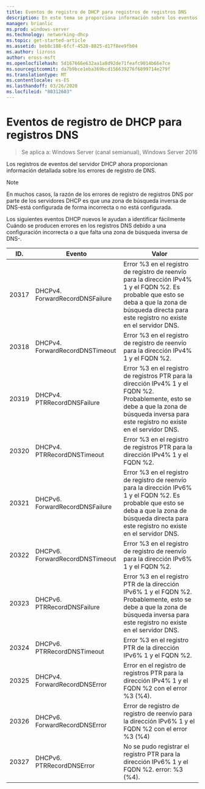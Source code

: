```yaml
---
title: Eventos de registro de DHCP para registros de registros DNS
description: En este tema se proporciona información sobre los eventos de registro del servidor DHCP en Windows Server 2016.
manager: brianlic
ms.prod: windows-server
ms.technology: networking-dhcp
ms.topic: get-started-article
ms.assetid: beb8c188-6fcf-4520-8825-d17f8ee9fb04
ms.author: lizross
author: eross-msft
ms.openlocfilehash: 5d167666e632aa1a8d92de71feafc9014b66e7ce
ms.sourcegitcommit: da7b9bce1eba369bcd156639276f6899714e279f
ms.translationtype: MT
ms.contentlocale: es-ES
ms.lasthandoff: 03/26/2020
ms.locfileid: "80312603"
---
```

# <a name="dhcp-logging-events-for-dns-registrations"></a>Eventos de registro de DHCP para registros DNS

>Se aplica a: Windows Server (canal semianual), Windows Server 2016

Los registros de eventos del servidor DHCP ahora proporcionan información detallada sobre los errores de registro de DNS.

>[!NOTE]
>En muchos casos, la razón de los errores de registro de registros DNS por parte de los servidores DHCP es que una zona de búsqueda inversa de DNS\-está configurada de forma incorrecta o no está configurada.

Los siguientes eventos DHCP nuevos le ayudan a identificar fácilmente Cuándo se producen errores en los registros DNS debido a una configuración incorrecta o a que falta una zona de búsqueda inversa de DNS\-.

|ID.|Evento|Valor|
|-----|--------------------|--------------------------------------------------------|
|20317|DHCPv4. ForwardRecordDNSFailure|Error %3 en el registro de registro de reenvío para la dirección IPv4% 1 y el FQDN %2. Es probable que esto se deba a que la zona de búsqueda directa para este registro no existe en el servidor DNS.|
|20318|DHCPv4. ForwardRecordDNSTimeout|Error %3 en el registro de registro de reenvío para la dirección IPv4% 1 y el FQDN %2.|
|20319|DHCPv4. PTRRecordDNSFailure|Error %3 en el registro de registros PTR para la dirección IPv4% 1 y el FQDN %2. Probablemente, esto se debe a que la zona de búsqueda inversa para este registro no existe en el servidor DNS.|
|20320|DHCPv4. PTRRecordDNSTimeout|Error %3 en el registro de registros PTR para la dirección IPv4% 1 y el FQDN %2.|
|20321|DHCPv6. ForwardRecordDNSFailure|Error %3 en el registro de registro de reenvío para la dirección IPv6% 1 y el FQDN %2. Es probable que esto se deba a que la zona de búsqueda directa para este registro no existe en el servidor DNS.|
|20322|DHCPv6. ForwardRecordDNSTimeout|Error %3 en el registro de registro de reenvío para la dirección IPv6% 1 y el FQDN %2.|
|20323|DHCPv6. PTRRecordDNSFailure|Error %3 en el registro PTR de la dirección IPv6% 1 y el FQDN %2. Probablemente, esto se debe a que la zona de búsqueda inversa para este registro no existe en el servidor DNS.|
|20324|DHCPv6. PTRRecordDNSTimeout|Error %3 en el registro PTR de la dirección IPv6% 1 y el FQDN %2.|
|20325|DHCPv4. ForwardRecordDNSError|Error en el registro de registros PTR para la dirección IPv4% 1 y el FQDN %2 con el error %3 \(%4\).|
|20326|DHCPv6. ForwardRecordDNSError|Error de registro de registro de reenvío para la dirección IPv6% 1 y el FQDN %2 con el error %3 \(%4\)|
|20327|DHCPv6. PTRRecordDNSError|No se pudo registrar el registro PTR para la dirección IPv6% 1 y el FQDN %2. error: %3 \(%4\).|

